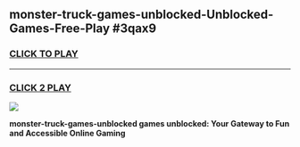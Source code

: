 
## monster-truck-games-unblocked-Unblocked-Games-Free-Play #3qax9
<h3>
<a href="https://us.freeplayer.one?title=monster-truck-games-unblocked&ref=9M">CLICK TO PLAY</a></h3>
<hr>

<h3>
<a href="https://us.freeplayer.one?title=monster-truck-games-unblocked&ref=9M">CLICK 2 PLAY</a>
  
</h3>

<a href="https://us.freeplayer.one?title=monster-truck-games-unblocked&ref=9M"><img src="https://clearcache.store/games.png"></a>


**monster-truck-games-unblocked games unblocked: Your Gateway to Fun and Accessible Online Gaming**
